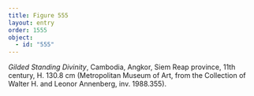 ```yaml
---
title: Figure 555
layout: entry
order: 1555
object:
  - id: "555"
---
```


*Gilded Standing Divinity*, Cambodia, Angkor, Siem Reap province, 11th century, H. 130.8 cm (Metropolitan Museum of Art, from the Collection of Walter H. and Leonor Annenberg, inv. 1988.355).
